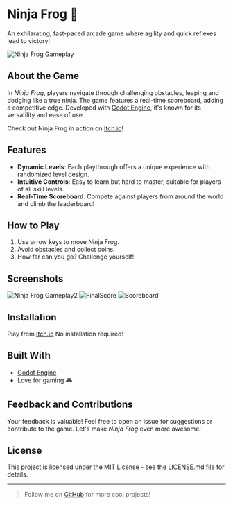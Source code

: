 # Ninja Frog 🐸

An exhilarating, fast-paced arcade game where agility and quick reflexes lead to victory!

![Ninja Frog Gameplay](/GameplayScreenShot.png)

## About the Game

In *Ninja Frog*, players navigate through challenging obstacles, leaping and dodging like a true ninja. The game features a real-time scoreboard, adding a competitive edge. Developed with [Godot Engine](https://godotengine.org/), it's known for its versatility and ease of use.

Check out Ninja Frog in action on [Itch.io](https://raspberry-taster.itch.io/ninja-frog)!

## Features

- **Dynamic Levels**: Each playthrough offers a unique experience with randomized level design.
- **Intuitive Controls**: Easy to learn but hard to master, suitable for players of all skill levels.
- **Real-Time Scoreboard**: Compete against players from around the world and climb the leaderboard!

## How to Play

1. Use arrow keys to move Ninja Frog.
2. Avoid obstacles and collect coins.
3. How far can you go? Challenge yourself!

## Screenshots
![Ninja Frog Gameplay2](/GameplayScreenShot2.png)
![FinalScore](/FinalScoreScreenShot.png)
![Scoreboard](/ScoreboardScreenShot.png)

## Installation

Play from [Itch.io](https://raspberry-taster.itch.io/ninja-frog) No installation required!

## Built With

- [Godot Engine](https://godotengine.org/)
- Love for gaming 🎮

## Feedback and Contributions

Your feedback is valuable! Feel free to open an issue for suggestions or contribute to the game. Let's make *Ninja Frog* even more awesome!

## License

This project is licensed under the MIT License - see the [LICENSE.md](LICENSE) file for details.

---

> Follow me on [GitHub](https://github.com/RaspberryTaster) for more cool projects!
